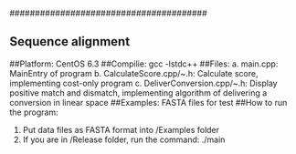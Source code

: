 #######################################
## Sequence alignment
##Platform: CentOS 6.3
##Compilie: gcc -lstdc++
##Files:
a. main.cpp: MainEntry of program
b. CalculateScore.cpp/~.h: Calculate score, implementing
    cost-only program
c. DeliverConversion.cpp/~.h: Display positive match and
    dismatch, implementing algorithm of delivering a
    conversion in linear space
##Examples:
FASTA files for test
##How to run the program:
1. Put data files as FASTA format into /Examples folder
2. If you are in /Release folder, run the command:
	./main

